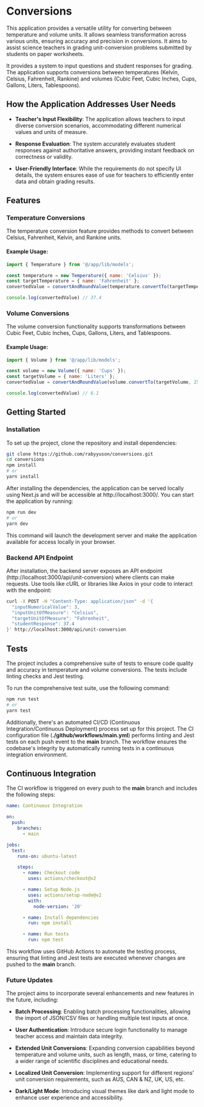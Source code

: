 # Conversions

This application provides a versatile utility for converting between temperature and volume units. It allows seamless transformation across various units, ensuring accuracy and precision in conversions. It aims to assist science teachers in grading unit-conversion problems submitted by students on paper worksheets.

It provides a system to input questions and student responses for grading. The application supports conversions between temperatures (Kelvin, Celsius, Fahrenheit, Rankine) and volumes (Cubic Feet, Cubic Inches, Cups, Gallons, Liters, Tablespoons).

## How the Application Addresses User Needs

- **Teacher's Input Flexibility**: The application allows teachers to input diverse conversion scenarios, accommodating different numerical values and units of measure.

- **Response Evaluation**: The system accurately evaluates student responses against authoritative answers, providing instant feedback on correctness or validity.

- **User-Friendly Interface**: While the requirements do not specify UI details, the system ensures ease of use for teachers to efficiently enter data and obtain grading results.

## Features

### Temperature Conversions

The temperature conversion feature provides methods to convert between Celsius, Fahrenheit, Kelvin, and Rankine units.

#### Example Usage:

```javascript
import { Temperature } from '@/app/lib/models';

const temperature = new Temperature({ name: 'Celsius' });
const targetTemperature = { name: 'Fahrenheit' };
convertedValue = convertAndRoundValue(temperature.convertTo(targetTemperature, 3));

console.log(convertedValue) // 37.4
```

### Volume Conversions

The volume conversion functionality supports transformations between Cubic Feet, Cubic Inches, Cups, Gallons, Liters, and Tablespoons.

#### Example Usage:

```javascript
import { Volume } from '@/app/lib/models';

const volume = new Volume({ name: 'Cups' });
const targetVolume = { name: 'Liters' };
convertedValue = convertAndRoundValue(volume.convertTo(targetVolume, 25.6));

console.log(convertedValue) // 6.1
```

## Getting Started

### Installation

To set up the project, clone the repository and install dependencies:

```bash
git clone https://github.com/rabyyuson/conversions.git
cd conversions
npm install
# or
yarn install
```

After installing the dependencies, the application can be served locally using Next.js and will be accessible at http://localhost:3000/. You can start the application by running:

```bash
npm run dev
# or
yarn dev
```

This command will launch the development server and make the application available for access locally in your browser.

### Backend API Endpoint

After installation, the backend server exposes an API endpoint (http://localhost:3000/api/unit-conversion) where clients can make requests. Use tools like cURL or libraries like Axios in your code to interact with the endpoint:

```bash
curl -X POST -H "Content-Type: application/json" -d '{
  "inputNumericalValue": 3,
  "inputUnitOfMeasure": "Celsius",
  "targetUnitOfMeasure": "Fahrenheit",
  "studentResponse": 37.4
}' http://localhost:3000/api/unit-conversion
```

## Tests

The project includes a comprehensive suite of tests to ensure code quality and accuracy in temperature and volume conversions. The tests include linting checks and Jest testing.

To run the comprehensive test suite, use the following command:

```bash
npm run test
# or
yarn test
```

Additionally, there's an automated CI/CD (Continuous Integration/Continuous Deployment) process set up for this project. The CI configuration file (**./github/workflows/main.yml**) performs linting and Jest tests on each push event to the **main** branch. The workflow ensures the codebase's integrity by automatically running tests in a continuous integration environment.

## Continuous Integration

The CI workflow is triggered on every push to the **main** branch and includes the following steps:

```yaml
name: Continuous Integration

on:
  push:
    branches:
      - main

jobs:
  test:
    runs-on: ubuntu-latest

    steps:
      - name: Checkout code
        uses: actions/checkout@v2

      - name: Setup Node.js
        uses: actions/setup-node@v2
        with:
          node-version: '20'

      - name: Install dependencies
        run: npm install

      - name: Run tests
        run: npm test
```

This workflow uses GitHub Actions to automate the testing process, ensuring that linting and Jest tests are executed whenever changes are pushed to the **main** branch.

### Future Updates

The project aims to incorporate several enhancements and new features in the future, including:
  
- **Batch Processing**: Enabling batch processing functionalities, allowing the import of JSON/CSV files or handling multiple test inputs at once.

- **User Authentication**: Introduce secure login functionality to manage teacher access and maintain data integrity.

- **Extended Unit Conversions**: Expanding conversion capabilities beyond temperature and volume units, such as length, mass, or time, catering to a wider range of scientific disciplines and educational needs.

- **Localized Unit Conversion**: Implementing support for different regions' unit conversion requirements, such as AUS, CAN & NZ, UK, US, etc.

- **Dark/Light Mode**: Introducing visual themes like dark and light mode to enhance user experience and accessibility.